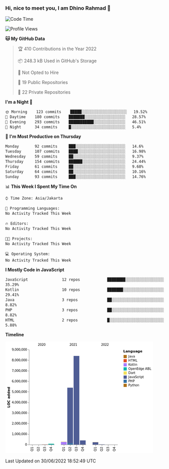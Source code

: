 ### Hi, nice to meet you, I am Dhino Rahmad 👋
<!--START_SECTION:waka-->
![Code Time](http://img.shields.io/badge/Code%20Time-0%20secs-blue)

![Profile Views](http://img.shields.io/badge/Profile%20Views-2-blue)

**🐱 My GitHub Data** 

> 🏆 410 Contributions in the Year 2022
 > 
> 📦 248.3 kB Used in GitHub's Storage 
 > 
> 🚫 Not Opted to Hire
 > 
> 📜 19 Public Repositories 
 > 
> 🔑 22 Private Repositories  
 > 
**I'm a Night 🦉** 

```text
🌞 Morning    123 commits    █████░░░░░░░░░░░░░░░░░░░░   19.52% 
🌆 Daytime    180 commits    ███████░░░░░░░░░░░░░░░░░░   28.57% 
🌃 Evening    293 commits    ███████████░░░░░░░░░░░░░░   46.51% 
🌙 Night      34 commits     █░░░░░░░░░░░░░░░░░░░░░░░░   5.4%

```
📅 **I'm Most Productive on Thursday** 

```text
Monday       92 commits     ███░░░░░░░░░░░░░░░░░░░░░░   14.6% 
Tuesday      107 commits    ████░░░░░░░░░░░░░░░░░░░░░   16.98% 
Wednesday    59 commits     ██░░░░░░░░░░░░░░░░░░░░░░░   9.37% 
Thursday     154 commits    ██████░░░░░░░░░░░░░░░░░░░   24.44% 
Friday       61 commits     ██░░░░░░░░░░░░░░░░░░░░░░░   9.68% 
Saturday     64 commits     ██░░░░░░░░░░░░░░░░░░░░░░░   10.16% 
Sunday       93 commits     ███░░░░░░░░░░░░░░░░░░░░░░   14.76%

```


📊 **This Week I Spent My Time On** 

```text
⌚︎ Time Zone: Asia/Jakarta

💬 Programming Languages: 
No Activity Tracked This Week

🔥 Editors: 
No Activity Tracked This Week

🐱‍💻 Projects: 
No Activity Tracked This Week

💻 Operating System: 
No Activity Tracked This Week

```

**I Mostly Code in JavaScript** 

```text
JavaScript               12 repos            ████████░░░░░░░░░░░░░░░░░   35.29% 
Kotlin                   10 repos            ███████░░░░░░░░░░░░░░░░░░   29.41% 
Java                     3 repos             ██░░░░░░░░░░░░░░░░░░░░░░░   8.82% 
PHP                      3 repos             ██░░░░░░░░░░░░░░░░░░░░░░░   8.82% 
HTML                     2 repos             █░░░░░░░░░░░░░░░░░░░░░░░░   5.88%

```


**Timeline**

![Chart not found](https://raw.githubusercontent.com/Dhino12/Dhino12/master/charts/bar_graph.png) 


 Last Updated on 30/06/2022 18:52:49 UTC
<!--END_SECTION:waka-->
 
